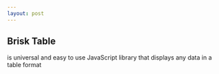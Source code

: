 ```yaml
---
layout: post
---
```


## Brisk Table
is universal and easy to use JavaScript library that displays any data in a table format

